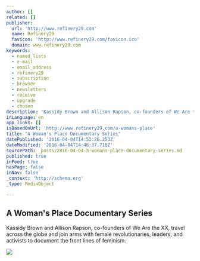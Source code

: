 ```yaml
---
author: []
related: []
publisher:
  url: 'http://www.refinery29.com'
  name: Refinery29
  favicon: 'http://www.refinery29.com/favicon.ico'
  domain: www.refinery29.com
keywords:
  - named_lists
  - e-mail
  - email_address
  - refinery29
  - subscription
  - browser
  - newsletters
  - receive
  - upgrade
  - chosen
description: 'Kassidy Brown and Allison Rapson, co-founders of We Are the XX, travel across the globe and join arms with female revolutionaries, leaders, and activists to document the front lines of feminism.'
inLanguage: en
app_links: []
isBasedOnUrl: 'http://www.refinery29.com/a-womans-place'
title: "A Woman's Place Documentary Series"
datePublished: '2016-04-04T14:52:26.253Z'
dateModified: '2016-04-04T14:46:37.718Z'
sourcePath: _posts/2016-04-04-a-womans-place-documentary-series.md
published: true
inFeed: true
hasPage: false
inNav: false
_context: 'http://schema.org'
_type: MediaObject

---
```

<article style=""><h1>A Woman's Place Documentary Series</h1><p>Kassidy Brown and Allison Rapson, co-founders of We Are the XX, travel across the globe and join arms with female revolutionaries, leaders, and activists to document the front lines of feminism.</p><img src="http://s3.r29static.com//bin/public/3a1/x%2C80/1500057/image.jpg" /></article>